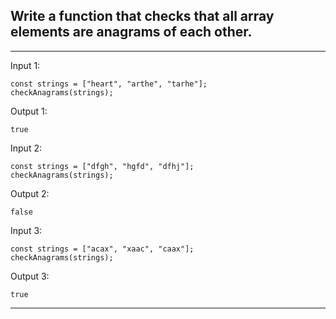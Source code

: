 ## Write a function that checks that all array elements are anagrams of each other.

***

Input 1: 
```
const strings = ["heart", "arthe", "tarhe"];
checkAnagrams(strings);
```
Output 1:
```
true
```

Input 2: 
```
const strings = ["dfgh", "hgfd", "dfhj"];
checkAnagrams(strings);
```
Output 2:
```
false
```

Input 3: 
```
const strings = ["acax", "xaac", "caax"];
checkAnagrams(strings);
```
Output 3:
```
true
```

***

